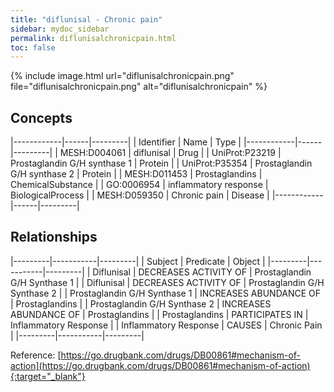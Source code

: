 ```yaml
---
title: "diflunisal - Chronic pain"
sidebar: mydoc_sidebar
permalink: diflunisalchronicpain.html
toc: false 
---
```


{% include image.html url="diflunisalchronicpain.png" file="diflunisalchronicpain.png" alt="diflunisalchronicpain" %}

## Concepts

|------------|------|---------|
| Identifier | Name | Type    |
|------------|------|---------|
| MESH:D004061 | diflunisal | Drug |
| UniProt:P23219 | Prostaglandin G/H synthase 1 | Protein |
| UniProt:P35354 | Prostaglandin G/H synthase 2 | Protein |
| MESH:D011453 | Prostaglandins | ChemicalSubstance |
| GO:0006954 | inflammatory response | BiologicalProcess |
| MESH:D059350 | Chronic pain | Disease |
|------------|------|---------|

## Relationships

|---------|-----------|---------|
| Subject | Predicate | Object  |
|---------|-----------|---------|
| Diflunisal | DECREASES ACTIVITY OF | Prostaglandin G/H Synthase 1 |
| Diflunisal | DECREASES ACTIVITY OF | Prostaglandin G/H Synthase 2 |
| Prostaglandin G/H Synthase 1 | INCREASES ABUNDANCE OF | Prostaglandins |
| Prostaglandin G/H Synthase 2 | INCREASES ABUNDANCE OF | Prostaglandins |
| Prostaglandins | PARTICIPATES IN | Inflammatory Response |
| Inflammatory Response | CAUSES | Chronic Pain |
|---------|-----------|---------|

Reference: [https://go.drugbank.com/drugs/DB00861#mechanism-of-action](https://go.drugbank.com/drugs/DB00861#mechanism-of-action){:target="_blank"}